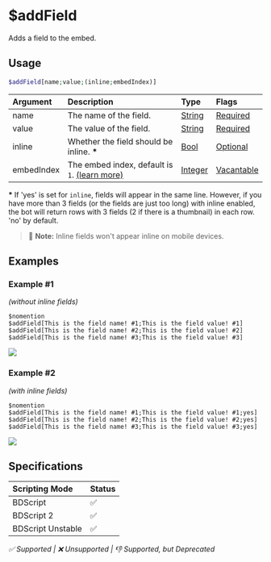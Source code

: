 # $addField
Adds a field to the embed.

## Usage
```php
$addField[name;value;(inline;embedIndex)]
```

| Argument | Description | Type | Flags |
| :---- | :---- | :---- | :---- |
| name | The name of the field. | [String](/src/resources/arguments/types.md#string) | [Required](/src/resources/arguments/flags.md#required)
| value | The value of the field. | [String](/src/resources/arguments/types.md#string) | [Required](/src/resources/arguments/flags.md#required)
| inline | Whether the field should be inline. **\*** | [Bool](/src/resources/arguments/types.md#bool) | [Optional](/src/resources/arguments/flags.md#required)
| embedIndex |  The embed index, default is `1`. [(learn more)](/src/resources/embedIndexes.md) | [Integer](/src/resources/arguments/types.md#integer) | [Vacantable](/src/resources/arguments/flags.md#vacantable)

**\*** If 'yes' is set for `inline`, fields will appear in the same line. However, if you have more than 3 fields (or the fields are just too long) with inline enabled, the bot will return rows with 3 fields (2 if there is a thumbnail) in each row. 'no' by default.

> 📝 **Note:** Inline fields won't appear inline on mobile devices.

## Examples
### Example #1
*(without inline fields)*
```
$nomention
$addField[This is the field name! #1;This is the field value! #1]
$addField[This is the field name! #2;This is the field value! #2]
$addField[This is the field name! #3;This is the field value! #3]
```
![](https://user-images.githubusercontent.com/69215413/125877161-79acfd73-94a8-43c8-96dc-e6b74a7d5a01.png)

### Example #2
*(with inline fields)*
```
$nomention
$addField[This is the field name! #1;This is the field value! #1;yes]
$addField[This is the field name! #2;This is the field value! #2;yes]
$addField[This is the field name! #3;This is the field value! #3;yes]
```
![](https://user-images.githubusercontent.com/69215413/125877197-8ac0caff-fec4-487d-b342-e9aba781eb57.png)

## Specifications
| Scripting Mode | Status
| :---- | :---- |
| BDScript | ✅ |
| BDScript 2 | ✅ |
| BDScript Unstable | ✅ |

*✅ Supported | ❌ Unsupported | 👎 Supported, but Deprecated*